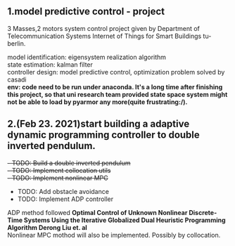 ## 1.model predictive control - project ##

3 Masses,2 motors system control project given by Department of Telecommunication Systems
Internet of Things for Smart Buildings tu-berlin.

model identification:  eigensystem realization algorithm  
state estimation:      kalman filter  
controller design:      model predictive control, optimization problem solved by casadi  
**env:	code need to be run under anaconda. It's a long time after finishing this project, so that uni research team provided state space system might not be able to load by pyarmor any more(quite frustrating:/).**


## 2.(Feb 23. 2021)start building a adaptive dynamic programming controller to double inverted pendulum.  

~~- TODO: Build a double inverted pendulum~~  
~~- TODO: Implement collocation utils~~  
~~- TODO: Implement nonlinear MPC~~  
- TODO: Add obstacle avoidance
- TODO: Implement ADP controller  

ADP method followed **Optimal Control of Unknown Nonlinear Discrete‐Time Systems Using the Iterative Globalized Dual Heuristic Programming Algorithm Derong Liu et. al**  
Nonlinear MPC mothod will also be implemented. Possibly by collocation.
